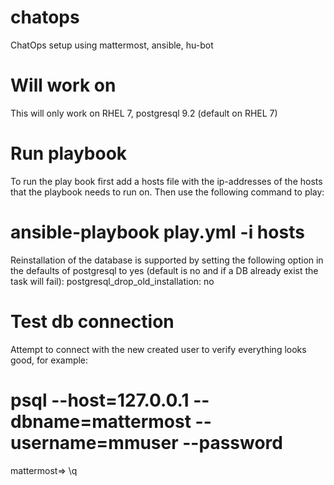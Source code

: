 # chatops
ChatOps setup using mattermost, ansible, hu-bot

# Will work on
This will only work on RHEL 7, postgresql 9.2 (default on RHEL 7)

# Run playbook
To run the play book first add a hosts file with the ip-addresses of the hosts
that the playbook needs to run on. Then use the following command to play:
  # ansible-playbook play.yml -i hosts

Reinstallation of the database is supported by setting the following option in
the defaults of postgresql to yes (default is no and if a DB already exist the
task will fail):
  postgresql_drop_old_installation: no


# Test db connection
Attempt to connect with the new created user to verify everything looks good,
for example:

  # psql --host=127.0.0.1 --dbname=mattermost --username=mmuser --password

  mattermost=> \q

